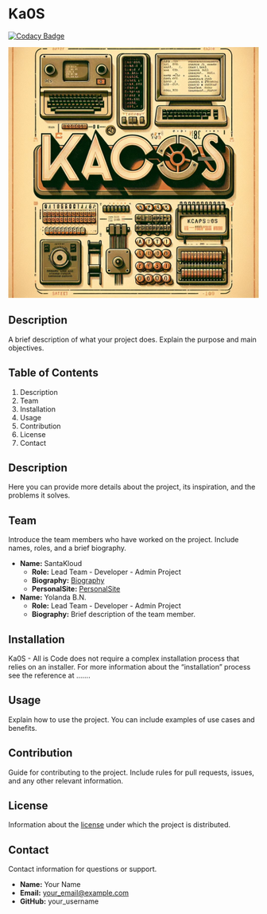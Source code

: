 # Ka0S
[![Codacy Badge](https://app.codacy.com/project/badge/Grade/203720c203a84af7a9d888680a047df4)](https://app.codacy.com/gh/SantaKa0S/kaos/dashboard?utm_source=gh&utm_medium=referral&utm_content=&utm_campaign=Badge_grade)

<p align="center">
  <img src="core/imgs/kaos.png" alt="All is Code">
</p>

## Description
A brief description of what your project does. Explain the purpose and main objectives.

## Table of Contents
1. Description
2. Team
3. Installation
4. Usage
5. Contribution
6. License
7. Contact

## Description
Here you can provide more details about the project, its inspiration, and the problems it solves.

## Team
Introduce the team members who have worked on the project. Include names, roles, and a brief biography.

- **Name:** SantaKloud
  - **Role:** Lead Team - Developer - Admin Project
  - **Biography:** [Biography](https://www.linkedin.com/in/alejandrosantacanacanton/)
  - **PersonalSite:** [PersonalSite](https://santakloud.github.io/)
- **Name:** Yolanda B.N.
  - **Role:** Lead Team - Developer - Admin Project
  - **Biography:** Brief description of the team member.

## Installation
Ka0S - All is Code does not require a complex installation process that relies on an installer. For more information about the “installation” process see the reference at .......

## Usage
Explain how to use the project. You can include examples of use cases and benefits.

## Contribution
Guide for contributing to the project. Include rules for pull requests, issues, and any other relevant information.

## License
Information about the [license](./LICENSE) under which the project is distributed.

## Contact
Contact information for questions or support.

- **Name:** Your Name
- **Email:** your_email@example.com
- **GitHub:** your_username

